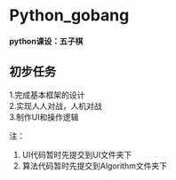 # Python_gobang
**python课设：五子棋**
## 初步任务
 1.完成基本框架的设计  
 2.实现人人对战，人机对战  
 3.制作UI和操作逻辑  

注：
1. UI代码暂时先提交到UI文件夹下
2. 算法代码暂时先提交到Algorithm文件夹下
